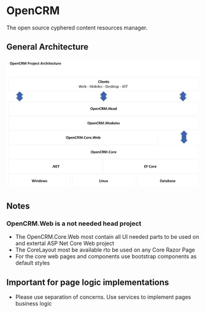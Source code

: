 # OpenCRM

The  open source cyphered content resources manager.

## General Architecture

![Diagram](./Files/OpenCRM_Architecture_Diagram.png)

## Notes

### OpenCRM.Web is a not needed head project

- The OpenCRM.Core.Web most contain all UI needed parts to be used on and extertal ASP Net Core Web project
- The CoreLayout most be  available rto be used on any Core Razor Page
- For the core web pages and components use bootstrap components as default styles

## Important for page logic implementations

- Please use separation of concerns. Use services to implement pages business logic

